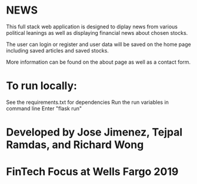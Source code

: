 # NEWS

This full stack web application is designed to diplay news from various political leanings as well as displaying financial news about chosen stocks.  

The user can login or register and user data will be saved on the home page including saved articles and saved stocks.  

More information can be found on the about page as well as a contact form.

# To run locally:

See the requirements.txt for dependencies
Run the run variables in command line
Enter "flask run"

# Developed by Jose Jimenez, Tejpal Ramdas, and Richard Wong
# FinTech Focus at Wells Fargo 2019
